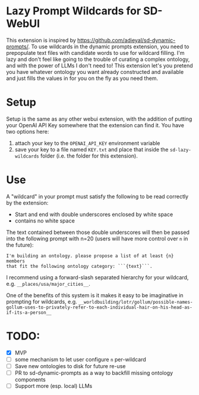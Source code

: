 # Lazy Prompt Wildcards for SD-WebUI

This extension is inspired by https://github.com/adieyal/sd-dynamic-prompts/. To use wildcards in the dynamic prompts extension, you need to prepopulate text files with candidate words to use for wildcard filling. I'm lazy and don't feel like going to the trouble of curating a complex ontology, and with the power of LLMs I don't need to! This extension let's you pretend you have whatever ontology you want already constructed and available and just fills the values in for you on the fly as you need them.

# Setup

Setup is the same as any other webui extension, with the addition of putting your OpenAI API Key somewhere that the extension can find it. 
You have two options here:

1. attach your key to the `OPENAI_API_KEY` environment variable
2. save your key to a file named `KEY.txt` and place that inside the `sd-lazy-wildcards` folder (i.e. the folder for this extension).

# Use

A "wildcard" in your prompt must satisfy the following to be read correctly by the extension:

* Start and end with double underscores enclosed by white space
* contains no white space

The text contained between those double underscores will then be passed into the following prompt with n=20 (users will have more control over `n` in the future):

```
I'm building an ontology. please propose a list of at least {n} members
that fit the following ontology category: ```{text}```.
```

I recommend using a forward-slash separated hierarchy for your wildcard, e.g. `__places/usa/major_cities__`. 

One of the benefits of this system is it makes it easy to be imaginative in prompting for wildcards, e.g. `__worldbuilding/lotr/gollum/possible-names-gollum-uses-to-privately-refer-to-each-individual-hair-on-his-head-as-if-its-a-person__`

# TODO:

* [x] MVP
* [ ] some mechanism to let user configure `n` per-wildcard
* [ ] Save new ontologies to disk for future re-use
* [ ] PR to sd-dynamic-prompts as a way to backfill missing ontology components
* [ ] Support more (esp. local) LLMs

